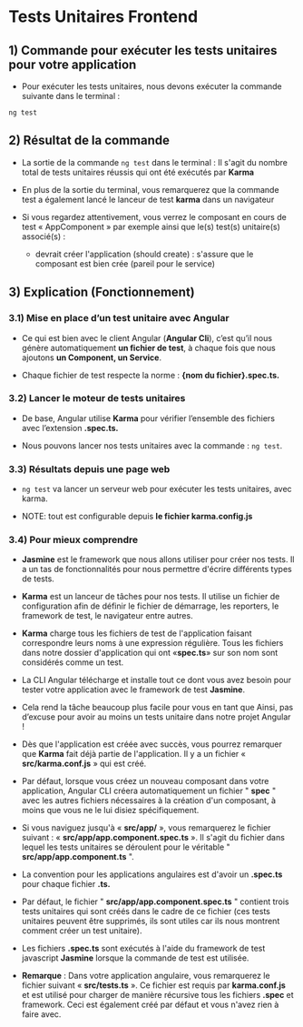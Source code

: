# Tests Unitaires Frontend

## 1) Commande pour exécuter les tests unitaires pour votre application
- Pour exécuter les tests unitaires, nous devons exécuter la commande suivante dans le terminal :
```
ng test
```

## 2) Résultat de la commande
- La sortie de la commande `ng test` dans le terminal : Il s'agit du nombre total de tests unitaires réussis qui ont été exécutés par **Karma**

- En plus de la sortie du terminal, vous remarquerez que la commande test a également lancé le lanceur de test **karma** dans un navigateur

- Si vous regardez attentivement, vous verrez le composant en cours de test « AppComponent » par exemple ainsi que le(s) test(s) unitaire(s) associé(s) : 
    - devrait créer l'application (should create) : s'assure que le composant est bien crée (pareil pour le service)

## 3) Explication (Fonctionnement)

### 3.1) Mise en place d’un test unitaire avec Angular

- Ce qui est bien avec le client Angular (**Angular Cli**), c’est qu’il nous génère automatiquement **un fichier de test**, à chaque fois que nous ajoutons **un Component, un Service**.

- Chaque fichier de test respecte la norme : **{nom du fichier}.spec.ts.**

### 3.2) Lancer le moteur de tests unitaires

- De base, Angular utilise **Karma** pour vérifier l’ensemble des fichiers avec l’extension **.spec.ts.**

- Nous pouvons lancer nos tests unitaires avec la commande : `ng test`.

### 3.3) Résultats depuis une page web

- `ng test` va lancer un serveur web pour exécuter les tests unitaires, avec karma.

- NOTE: tout est configurable depuis **le fichier karma.config.js**

### 3.4) Pour mieux comprendre

- **Jasmine** est le framework que nous allons utiliser pour créer nos tests. Il a un tas de fonctionnalités pour nous permettre d'écrire différents types de tests.

- **Karma** est un lanceur de tâches pour nos tests. Il utilise un fichier de configuration afin de définir le fichier de démarrage, les reporters, le framework de test, le navigateur entre autres.

- **Karma** charge tous les fichiers de test de l'application faisant correspondre leurs noms à une expression régulière. Tous les fichiers dans notre dossier d'application qui ont «**spec.ts**» sur son nom sont considérés comme un test.

- La CLI Angular télécharge et installe tout ce dont vous avez besoin pour tester votre application avec le framework de test **Jasmine**.

- Cela rend la tâche beaucoup plus facile pour vous en tant que Ainsi, pas d’excuse pour avoir au moins un tests unitaire dans notre projet Angular !
- Dès que l'application est créée avec succès, vous pourrez remarquer que **Karma** fait déjà partie de l'application. Il y a un fichier « **src/karma.conf.js** » qui est créé.

- Par défaut, lorsque vous créez un nouveau composant dans votre application, Angular CLI créera automatiquement un fichier " **spec** " avec les autres fichiers nécessaires à la création d'un composant, à moins que vous ne le lui disiez spécifiquement.

- Si vous naviguez jusqu'à « **src/app/** », vous remarquerez le fichier suivant : « **src/app/app.component.spec.ts** ». Il s'agit du fichier dans lequel les tests unitaires se déroulent pour le véritable " **src/app/app.component.ts** ". 

- La convention pour les applications angulaires est d'avoir un **.spec.ts** pour chaque fichier **.ts.**

- Par défaut, le fichier " **src/app/app.component.spec.ts** " contient trois tests unitaires qui sont créés dans le cadre de ce fichier (ces tests unitaires peuvent être supprimés, ils sont utiles car ils nous montrent comment créer un test unitaire).

- Les fichiers **.spec.ts** sont exécutés à l'aide du framework de test javascript **Jasmine** lorsque la commande de test est utilisée.

- **Remarque** : Dans votre application angulaire, vous remarquerez le fichier suivant « **src/tests.ts** ». Ce fichier est requis par **karma.conf.js** et est utilisé pour charger de manière récursive tous les fichiers **.spec** et framework. Ceci est également créé par défaut et vous n'avez rien à faire avec.